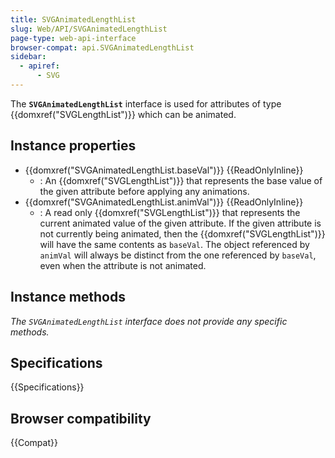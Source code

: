 ```yaml
---
title: SVGAnimatedLengthList
slug: Web/API/SVGAnimatedLengthList
page-type: web-api-interface
browser-compat: api.SVGAnimatedLengthList
sidebar:
  - apiref:
      - SVG
---
```


The **`SVGAnimatedLengthList`** interface is used for attributes of type {{domxref("SVGLengthList")}} which can be animated.

## Instance properties

- {{domxref("SVGAnimatedLengthList.baseVal")}} {{ReadOnlyInline}}
  - : An {{domxref("SVGLengthList")}} that represents the base value of the given attribute before applying any animations.
- {{domxref("SVGAnimatedLengthList.animVal")}} {{ReadOnlyInline}}
  - : A read only {{domxref("SVGLengthList")}} that represents the current animated value of the given attribute. If the given attribute is not currently being animated, then the {{domxref("SVGLengthList")}} will have the same contents as `baseVal`. The object referenced by `animVal` will always be distinct from the one referenced by `baseVal`, even when the attribute is not animated.

## Instance methods

_The `SVGAnimatedLengthList` interface does not provide any specific methods._

## Specifications

{{Specifications}}

## Browser compatibility

{{Compat}}
